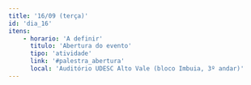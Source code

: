 ```yaml
---
title: '16/09 (terça)'
id: 'dia_16'
itens:
    - horario: 'A definir'
      titulo: 'Abertura do evento'
      tipo: 'atividade'
      link: '#palestra_abertura'
      local: 'Auditório UDESC Alto Vale (bloco Imbuia, 3º andar)'
---
```

